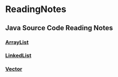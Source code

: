 # ReadingNotes
## Java Source Code Reading Notes
### [ArrayList](https://github.com/ffirewy/ReadingNotes/blob/master/java/sourceCode/ArrayList.md)
### [LinkedList](https://github.com/ffirewy/ReadingNotes/blob/master/java/sourceCode/LinkedList.md)
### [Vector](https://github.com/ffirewy/ReadingNotes/blob/master/java/sourceCode/Vector.md)